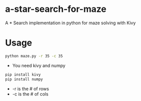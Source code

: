 # a-star-search-for-maze
A * Search implementation in python for maze solving with Kivy

# Usage
```bash
python maze.py -r 35 -c 35
```
- You need kivy and numpy
```bash 
pip install kivy 
pip install numpy
```
- -r is the # of rows 
- -c is the # of cols 
